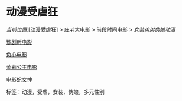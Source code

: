# 动漫受虐狂

_当前位置:_[动漫受虐狂] > [庄老大电影](http://www.basnet.cn/UpLoadFile/2022033002110487487.html) > [前段时间电影](http://sztsbb.com/admin/editor/attached/file/20220330/20220330090652655265.html) > _女装弟弟伪娘动漫_

[豫剧新电影](http://www.alffany.com/Uploads/file/20220330/20220330024553_57665.html)

[负心电影](http://gxxzz.com/manage/kindeditor/attached/file/20220330/2022033044685103091.html)

[茉莉公主电影](http://www.shhailong.com.cn/kindeditor/attached/file/20220330/20220330045548_8988.html) 

[电影蛇女神](http://cupta.org/kindeditor/attached/file/202203/20220330161242_31996.html)

标签：动漫，受虐，女装，伪娘，多元性别